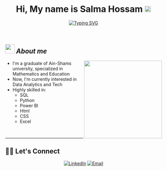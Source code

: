 <h1 align="center">
  <b>Hi, My name is Salma Hossam</b> <img src="https://media.giphy.com/media/hvRJCLFzcasrR4ia7z/giphy.gif"/ width="20">
</h1>

<p align="center" font-size="80">
  <a href="https://git.io/typing-svg">
    <img src="https://readme-typing-svg.demolab.com?font=Caveat&weight=600&size=30&pause=1000&color=9046FF&center=true&vCenter=true&random=false&width=435&lines=Welcome+to+Salma's+portfolio;I'm+a+Data+Analyst+%26+power+BI+developer" alt="Typing SVG" />
  </a>
</p>


<br>

## <img src="https://media.giphy.com/media/ObNTw8Uzwy6KQ/giphy.gif" width="30px">&nbsp;***About me***
<picture> <img align="right" src="https://github.com/7oSkaaa/7oSkaaa/blob/main/Images/Right_Side.gif?raw=true" width = 250px></picture>

<p>
  <ul>
    <li>I'm a graduate of Ain-Shams university, specialized in Mathematics and Education</li>
    <li>Now, I'm currently interested in Data Analytics and Tech</li>
    <li>Highly skilled in:
        <ul>
          <li>SQL</li>
          <li>Python</li>
          <li>Power BI</li>
          <li>Html</li>
          <li>CSS</li>
          <li>Excel</li>
        </ul>
    </li>
  </ul>
</p>

<br>
<hr>

## 🙋‍♀️ Let's Connect

<div align=center>
  <a href="https://www.linkedin.com/in/salma-hossam-eldin-095420243/"><img src="https://img.shields.io/static/v1?style=for-the-badge&message=LinkedIn&color=0A66C2&logo=LinkedIn&logoColor=FFFFFF&label=" alt="LinkedIn" /></a>
  <a href="mailto:salmahossam820@gmail.com"><img alt="Email" src="https://img.shields.io/static/v1?style=for-the-badge&message=Gmail&color=EA4335&logo=Gmail&logoColor=FFFFFF&label=" /></a>
</div>
